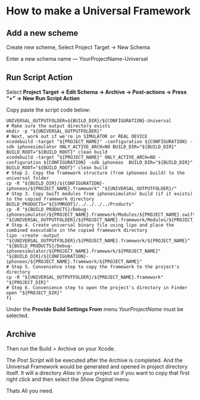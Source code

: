 # How to make a Universal Framework

## Add a new scheme

Create new scheme, Select Project Target → New Schema

Enter a new schema name — YourProjectName-Universal


## Run Script Action

Select **Project Target → Edit Schema → Archive → Post-actions → Press “+” → New Run Script Action**

Copy paste the script code below:

```
UNIVERSAL_OUTPUTFOLDER=${BUILD_DIR}/${CONFIGURATION}-Universal
# Make sure the output directory exists
mkdir -p "${UNIVERSAL_OUTPUTFOLDER}"
# Next, work out if we're in SIMULATOR or REAL DEVICE
xcodebuild -target "${PROJECT_NAME}" -configuration ${CONFIGURATION} -sdk iphonesimulator ONLY_ACTIVE_ARCH=NO BUILD_DIR="${BUILD_DIR}" BUILD_ROOT="${BUILD_ROOT}" clean build
xcodebuild -target "${PROJECT_NAME}" ONLY_ACTIVE_ARCH=NO -configuration ${CONFIGURATION} -sdk iphoneos  BUILD_DIR="${BUILD_DIR}" BUILD_ROOT="${BUILD_ROOT}" clean build
# Step 2. Copy the framework structure (from iphoneos build) to the universal folder
cp -R "${BUILD_DIR}/${CONFIGURATION}-iphoneos/${PROJECT_NAME}.framework" "${UNIVERSAL_OUTPUTFOLDER}/"
# Step 3. Copy Swift modules from iphonesimulator build (if it exists) to the copied framework directory
BUILD_PRODUCTS="${SYMROOT}/../../../../Products"
cp -R "${BUILD_PRODUCTS}/Debug-iphonesimulator/${PROJECT_NAME}.framework/Modules/${PROJECT_NAME}.swiftmodule/." "${UNIVERSAL_OUTPUTFOLDER}/${PROJECT_NAME}.framework/Modules/${PROJECT_NAME}.swiftmodule"
# Step 4. Create universal binary file using lipo and place the combined executable in the copied framework directory
lipo -create -output "${UNIVERSAL_OUTPUTFOLDER}/${PROJECT_NAME}.framework/${PROJECT_NAME}" "${BUILD_PRODUCTS}/Debug-iphonesimulator/${PROJECT_NAME}.framework/${PROJECT_NAME}" "${BUILD_DIR}/${CONFIGURATION}-iphoneos/${PROJECT_NAME}.framework/${PROJECT_NAME}"
# Step 5. Convenience step to copy the framework to the project's directory
cp -R "${UNIVERSAL_OUTPUTFOLDER}/${PROJECT_NAME}.framework" "${PROJECT_DIR}"
# Step 6. Convenience step to open the project's directory in Finder
open "${PROJECT_DIR}"
fi
```

Under the **Provide Build Settings From** menu *YourProjectName* must be selected.

## Archive

Then run the Build > Archive on your Xcode.

The *Post Script* will be executed after the Archive is completed. And the Universal Framework would be generated and opened in project directory itself. It will a directory *Alias* in your project so if you want to copy that first right click and then select the *Show Orginal* menu.

Thats All you need.

